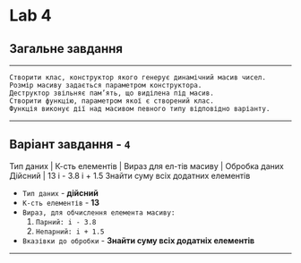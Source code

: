 # Lab 4

## Загальне завдання
----------
``` 
Створити клас, конструктор якого генерує динамічний масив чисел. 
Розмір масиву задається параметром конструктора. 
Деструктор звільняє пам’ять, що виділена під масив. 
Створити функцію, параметром якої є створений клас. 
Функція виконує дії над масивом певного типу відповідно варіанту.
```
----------
## Варіант завдання - **```4```**
Тип даних | К-сть елементів | Вираз для ел-тів масиву | Обробка даних
Дійсний | 13 i - 3.8 i + 1.5 Знайти суму всіх 
додатних елементів 
- ```Тип даних``` - **дійсний**
- ```К-сть елементів``` - **13**
- ```Вираз, для обчислення елемента масиву: ```
    1. ```Парний: i - 3.8```
    2. ```Непарний: i + 1.5```
- ```Вказівки до обробки``` - **Знайти суму всіх додатніх елементів**
----------

 
